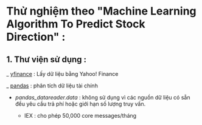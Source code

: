 # Thử nghiệm theo "Machine Learning Algorithm To Predict Stock Direction" :

## 1. Thư viện sử dụng : 

_ [yfinance](https://github.com/ranaroussi/yfinance) : Lấy dữ liệu bằng Yahoo! Finance

_ [pandas](https://pandas.pydata.org/) : phân tích dữ liệu tài chính

- *pandas_datareader.data* : không sử dụng vì các nguồn dữ liệu có sẵn đều yêu cầu trả phí hoặc giới hạn số lượng truy vấn.

    - IEX : cho phép 50,000 core messages/tháng